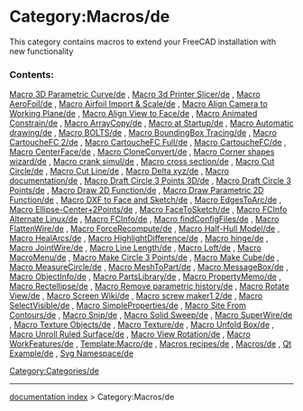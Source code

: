 # Category:Macros/de
This category contains macros to extend your FreeCAD installation with new functionality

### Contents:

[Macro 3D Parametric Curve/de](Macro_3D_Parametric_Curve/de.md) , [Macro 3d Printer Slicer/de](Macro_3d_Printer_Slicer/de.md) , [Macro AeroFoil/de](Macro_AeroFoil/de.md) , [Macro Airfoil Import & Scale/de](Macro_Airfoil_Import_&_Scale/de.md) , [Macro Align Camera to Working Plane/de](Macro_Align_Camera_to_Working_Plane/de.md) , [Macro Align View to Face/de](Macro_Align_View_to_Face/de.md) , [Macro Animated Constrain/de](Macro_Animated_Constrain/de.md) , [Macro ArrayCopy/de](Macro_ArrayCopy/de.md) , [Macro at Startup/de](Macro_at_Startup/de.md) , [Macro Automatic drawing/de](Macro_Automatic_drawing/de.md) , [Macro BOLTS/de](Macro_BOLTS/de.md) , [Macro BoundingBox Tracing/de](Macro_BoundingBox_Tracing/de.md) , [Macro CartoucheFC 2/de](Macro_CartoucheFC_2/de.md) , [Macro CartoucheFC Full/de](Macro_CartoucheFC_Full/de.md) , [Macro CartoucheFC/de](Macro_CartoucheFC/de.md) , [Macro CenterFace/de](Macro_CenterFace/de.md) , [Macro CloneConvert/de](Macro_CloneConvert/de.md) , [Macro Corner shapes wizard/de](Macro_Corner_shapes_wizard/de.md) , [Macro crank simul/de](Macro_crank_simul/de.md) , [Macro cross section/de](Macro_cross_section/de.md) , [Macro Cut Circle/de](Macro_Cut_Circle/de.md) , [Macro Cut Line/de](Macro_Cut_Line/de.md) , [Macro Delta xyz/de](Macro_Delta_xyz/de.md) , [Macro documentation/de](Macro_documentation/de.md) , [Macro Draft Circle 3 Points 3D/de](Macro_Draft_Circle_3_Points_3D/de.md) , [Macro Draft Circle 3 Points/de](Macro_Draft_Circle_3_Points/de.md) , [Macro Draw 2D Function/de](Macro_Draw_2D_Function/de.md) , [Macro Draw Parametric 2D Function/de](Macro_Draw_Parametric_2D_Function/de.md) , [Macro DXF to Face and Sketch/de](Macro_DXF_to_Face_and_Sketch/de.md) , [Macro EdgesToArc/de](Macro_EdgesToArc/de.md) , [Macro Ellipse-Center+2Points/de](Macro_Ellipse-Center+2Points/de.md) , [Macro FaceToSketch/de](Macro_FaceToSketch/de.md) , [Macro FCInfo Alternate Linux/de](Macro_FCInfo_Alternate_Linux/de.md) , [Macro FCInfo/de](Macro_FCInfo/de.md) , [Macro findConfigFiles/de](Macro_findConfigFiles/de.md) , [Macro FlattenWire/de](Macro_FlattenWire/de.md) , [Macro ForceRecompute/de](Macro_ForceRecompute/de.md) , [Macro Half-Hull Model/de](Macro_Half-Hull_Model/de.md) , [Macro HealArcs/de](Macro_HealArcs/de.md) , [Macro HighlightDifference/de](Macro_HighlightDifference/de.md) , [Macro hinge/de](Macro_hinge/de.md) , [Macro JointWire/de](Macro_JointWire/de.md) , [Macro Line Length/de](Macro_Line_Length/de.md) , [Macro Loft/de](Macro_Loft/de.md) , [Macro MacroMenu/de](Macro_MacroMenu/de.md) , [Macro Make Circle 3 Points/de](Macro_Make_Circle_3_Points/de.md) , [Macro Make Cube/de](Macro_Make_Cube/de.md) , [Macro MeasureCircle/de](Macro_MeasureCircle/de.md) , [Macro MeshToPart/de](Macro_MeshToPart/de.md) , [Macro MessageBox/de](Macro_MessageBox/de.md) , [Macro ObjectInfo/de](Macro_ObjectInfo/de.md) , [Macro PartsLibrary/de](Macro_PartsLibrary/de.md) , [Macro PropertyMemo/de](Macro_PropertyMemo/de.md) , [Macro Rectellipse/de](Macro_Rectellipse/de.md) , [Macro Remove parametric history/de](Macro_Remove_parametric_history/de.md) , [Macro Rotate View/de](Macro_Rotate_View/de.md) , [Macro Screen Wiki/de](Macro_Screen_Wiki/de.md) , [Macro screw maker1 2/de](Macro_screw_maker1_2/de.md) , [Macro SelectVisible/de](Macro_SelectVisible/de.md) , [Macro SimpleProperties/de](Macro_SimpleProperties/de.md) , [Macro Site From Contours/de](Macro_Site_From_Contours/de.md) , [Macro Snip/de](Macro_Snip/de.md) , [Macro Solid Sweep/de](Macro_Solid_Sweep/de.md) , [Macro SuperWire/de](Macro_SuperWire/de.md) , [Macro Texture Objects/de](Macro_Texture_Objects/de.md) , [Macro Texture/de](Macro_Texture/de.md) , [Macro Unfold Box/de](Macro_Unfold_Box/de.md) , [Macro Unroll Ruled Surface/de](Macro_Unroll_Ruled_Surface/de.md) , [Macro View Rotation/de](Macro_View_Rotation/de.md) , [Macro WorkFeatures/de](Macro_WorkFeatures/de.md) , [Template:Macro/de](Template:Macro/de.md) , [Macros recipes/de](Macros_recipes/de.md) , [Macros/de](Macros/de.md) , [Qt Example/de](Qt_Example/de.md) , [Svg Namespace/de](Svg_Namespace/de.md)

[Category:Categories/de](Category:Categories/de.md)

---
[documentation index](../README.md) > Category:Macros/de
